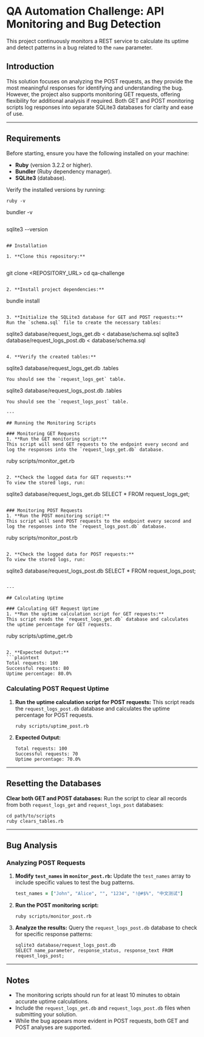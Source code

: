 # QA Automation Challenge: API Monitoring and Bug Detection

This project continuously monitors a REST service to calculate its uptime and detect patterns in a bug related to the `name` parameter.

## Introduction

This solution focuses on analyzing the POST requests, as they provide the most meaningful responses for identifying and understanding the bug. However, the project also supports monitoring GET requests, offering flexibility for additional analysis if required. Both GET and POST monitoring scripts log responses into separate SQLite3 databases for clarity and ease of use.

---

## Requirements

Before starting, ensure you have the following installed on your machine:

- **Ruby** (version 3.2.2 or higher).
- **Bundler** (Ruby dependency manager).
- **SQLite3** (database).

Verify the installed versions by running:

```
ruby -v
```
bundler -v
```
```
sqlite3 --version
```

## Installation

1. **Clone this repository:**
  
   ```
   git clone <REPOSITORY_URL>
   cd qa-challenge
   ```

2. **Install project dependencies:**
   
   ```
   bundle install
   ```

3. **Initialize the SQLite3 database for GET and POST requests:**
   Run the `schema.sql` file to create the necessary tables:
   
   ```
   sqlite3 database/request_logs_get.db < database/schema.sql
   sqlite3 database/request_logs_post.db < database/schema.sql
   ```

4. **Verify the created tables:**
   ```
   sqlite3 database/request_logs_get.db
   .tables
   ```
   You should see the `request_logs_get` table.
   ```
   sqlite3 database/request_logs_post.db
   .tables
   ```
   You should see the `request_logs_post` table.

---

## Running the Monitoring Scripts

### Monitoring GET Requests
1. **Run the GET monitoring script:**
   This script will send GET requests to the endpoint every second and log the responses into the `request_logs_get.db` database.
   ```
   ruby scripts/monitor_get.rb
   ```

2. **Check the logged data for GET requests:**
   To view the stored logs, run:
   ```
   sqlite3 database/request_logs_get.db
   SELECT * FROM request_logs_get;
   ```

### Monitoring POST Requests
1. **Run the POST monitoring script:**
   This script will send POST requests to the endpoint every second and log the responses into the `request_logs_post.db` database.
   ```
   ruby scripts/monitor_post.rb
   ```

2. **Check the logged data for POST requests:**
   To view the stored logs, run:
   ```
   sqlite3 database/request_logs_post.db
   SELECT * FROM request_logs_post;
   ```

---

## Calculating Uptime

### Calculating GET Request Uptime
1. **Run the uptime calculation script for GET requests:**
   This script reads the `request_logs_get.db` database and calculates the uptime percentage for GET requests.
   ```
   ruby scripts/uptime_get.rb
   ```

2. **Expected Output:**
   ```plaintext
   Total requests: 100
   Successful requests: 80
   Uptime percentage: 80.0%
   ```

### Calculating POST Request Uptime
1. **Run the uptime calculation script for POST requests:**
   This script reads the `request_logs_post.db` database and calculates the uptime percentage for POST requests.
   ```
   ruby scripts/uptime_post.rb
   ```

2. **Expected Output:**
   ```plaintext
   Total requests: 100
   Successful requests: 70
   Uptime percentage: 70.0%
   ```

---

## Resetting the Databases

 **Clear both GET and POST databases:**
   Run the script to clear all records from both `request_logs_get` and `request_logs_post` databases:
```
cd path/to/scripts
ruby clears_tables.rb
```

---

## Bug Analysis

### Analyzing POST Requests
1. **Modify `test_names` in `monitor_post.rb`:**
   Update the `test_names` array to include specific values to test the bug patterns.
   ```ruby
   test_names = ["John", "Alice", "", "1234", "!@#$%", "中文测试"]
   ```

2. **Run the POST monitoring script:**
   ```
   ruby scripts/monitor_post.rb
   ```

3. **Analyze the results:**
   Query the `request_logs_post.db` database to check for specific response patterns:
   ```
   sqlite3 database/request_logs_post.db
   SELECT name_parameter, response_status, response_text FROM request_logs_post;
   ```

---

## Notes

- The monitoring scripts should run for at least 10 minutes to obtain accurate uptime calculations.
- Include the `request_logs_get.db` and `request_logs_post.db` files when submitting your solution.
- While the bug appears more evident in POST requests, both GET and POST analyses are supported.

